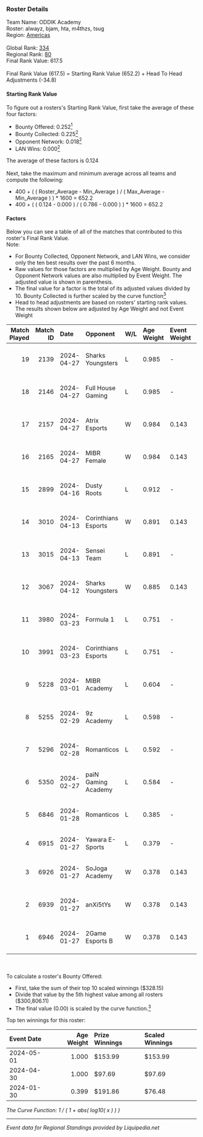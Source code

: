 ### Roster Details<br />
Team Name: ODDIK Academy<br />
Roster: alwayz, bjam, hta, m4thzs, tsug<br />
Region: [Americas]( ../standings_americas.md)<br />
<br />
Global Rank: [334](../standings_global.md)<br />
Regional Rank: [80]( ../standings_americas.md)<br />
Final Rank Value:  617.5<br />
<br />
Final Rank Value (617.5) = Starting Rank Value (652.2) + Head To Head Adjustments (-34.8)<br />

#### Starting Rank Value<br />
To figure out a rosters's Starting Rank Value, first take the average of these four factors:<br />
- Bounty Offered: 0.252[<sup>1</sup>](#table2)
- Bounty Collected: 0.225[<sup>2</sup>](#table1)
- Opponent Network: 0.018[<sup>2</sup>](#table1)
- LAN Wins: 0.000[<sup>2</sup>](#table1)

The average of these factors is 0.124<br />
<br />
Next, take the maximum and minimum average across all teams and compute the following:<br />
- 400 + ( ( Roster_Average - Min_Average ) / ( Max_Average - Min_Average ) ) * 1600 = 652.2
- 400 + ( ( 0.124 - 0.000 ) / ( 0.786 - 0.000 ) ) * 1600 = 652.2


#### Factors<br />
Below you can see a table of all of the matches that contributed to this roster's Final Rank Value.<br />
Note:<br />

- For Bounty Collected, Opponent Network, and LAN Wins, we consider only the ten best results over the past 6 months.
- Raw values for those factors are multiplied by Age Weight. Bounty and Opponent Network values are also multiplied by Event Weight. The adjusted value is shown in parenthesis.
- The final value for a factor is the total of its adjusted values divided by 10. Bounty Collected is further scaled by the curve function[<sup>3</sup>](#curveFunction)
- Head to head adjustments are based on rosters' starting rank values. The results shown below are adjusted by Age Weight and not Event Weight
<span id="table1"></span><br />


| Match Played | Match ID | Date       | Opponent            | W/L | Age Weight | Event Weight | Bounty Collected | Opponent Network | LAN Wins  | H2H Adj. | Roster                                |
| -: | -: | :- | :- | :- | :- | :- | :- | :- | :- | -: | :- |
|           19 |     2139 | 2024-04-27 | Sharks Youngsters   | L   | 0.985      | -            | -                | -                | -         |   -14.22 | alwayz, bjam, hta, m4thzs, tsug       |
|           18 |     2146 | 2024-04-27 | Full House Gaming   | L   | 0.985      | -            | -                | -                | -         |   -13.92 | alwayz, bjam, hta, m4thzs, tsug       |
|           17 |     2157 | 2024-04-27 | Atrix Esports       | W   | 0.984      | 0.143        | 0.006 (0.001)    | 0.190 (0.027)    | 0 (0.000) |    17.99 | alwayz, bjam, hta, m4thzs, tsug       |
|           16 |     2165 | 2024-04-27 | MIBR Female         | W   | 0.984      | 0.143        | 0.015 (0.002)    | 0.217 (0.030)    | 0 (0.000) |    19.49 | alwayz, bjam, hta, m4thzs, tsug       |
|           15 |     2899 | 2024-04-16 | Dusty Roots         | L   | 0.912      | -            | -                | -                | -         |   -12.31 | alwayz, bjam, hta, m4thzs, tsug       |
|           14 |     3010 | 2024-04-13 | Corinthians Esports | W   | 0.891      | 0.143        | 0.002 (0.000)    | 0.553 (0.070)    | 0 (0.000) |    17.23 | alwayz, bjam, hta, m4thzs, tsug       |
|           13 |     3015 | 2024-04-13 | Sensei Team         | L   | 0.891      | -            | -                | -                | -         |    -9.41 | alwayz, bjam, hta, m4thzs, tsug       |
|           12 |     3067 | 2024-04-12 | Sharks Youngsters   | W   | 0.885      | 0.143        | 0.003 (0.000)    | 0.422 (0.053)    | 0 (0.000) |    14.73 | alwayz, bjam, hta, m4thzs, tsug       |
|           11 |     3980 | 2024-03-23 | Formula 1           | L   | 0.751      | -            | -                | -                | -         |   -11.55 | alwayz, bjam, hta, m4thzs, tsug       |
|           10 |     3991 | 2024-03-23 | Corinthians Esports | L   | 0.751      | -            | -                | -                | -         |    -9.51 | alwayz, bjam, hta, m4thzs, tsug       |
|            9 |     5228 | 2024-03-01 | MIBR Academy        | L   | 0.604      | -            | -                | -                | -         |    -6.88 | alwayz, bjam, hta, m4thzs, tsug       |
|            8 |     5255 | 2024-02-29 | 9z Academy          | L   | 0.598      | -            | -                | -                | -         |    -8.72 | alwayz, bjam, hta, m4thzs, tsug       |
|            7 |     5296 | 2024-02-28 | Romanticos          | L   | 0.592      | -            | -                | -                | -         |    -9.02 | alwayz, bjam, hta, m4thzs, tsug       |
|            6 |     5350 | 2024-02-27 | paiN Gaming Academy | L   | 0.584      | -            | -                | -                | -         |    -8.00 | alwayz, bjam, hta, m4thzs, tsug       |
|            5 |     6846 | 2024-01-28 | Romanticos          | L   | 0.385      | -            | -                | -                | -         |    -5.89 | Lukita, ronazik, Skr, Tatu, will1ZERA |
|            4 |     6915 | 2024-01-27 | Yawara E-Sports     | L   | 0.379      | -            | -                | -                | -         |    -5.28 | j0w, lash, PremiuM, ritz, stAx        |
|            3 |     6926 | 2024-01-27 | SoJoga Academy      | W   | 0.378      | 0.143        | 0.000 (0.000)    | 0.021 (0.001)    | 0 (0.000) |     4.94 | alwayz, bjam, gaard, hta, tsug        |
|            2 |     6939 | 2024-01-27 | anXi5tYs            | W   | 0.378      | 0.143        | 0.000 (0.000)    | 0.010 (0.001)    | 0 (0.000) |     3.25 | alwayz, bjam, gaard, hta, tsug        |
|            1 |     6946 | 2024-01-27 | 2Game Esports B     | W   | 0.378      | 0.143        | 0.000 (0.000)    | 0.000 (0.000)    | 0 (0.000) |     2.30 | alwayz, bjam, gaard, hta, tsug        |

<br />
<span id="table2"></span><br />
To calculate a roster's Bounty Offered:<br />

- First, take the sum of their top 10 scaled winnings ($328.15)
- Divide that value by the 5th highest value among all rosters ($300,806.11)
- The final value (0.00) is scaled by the curve function.[<sup>3</sup>](#curveFunction)

Top ten winnings for this roster:<br />

| Event Date | Age Weight | Prize Winnings | Scaled Winnings |
| :- | -: | :- | :- |
| 2024-05-01 |      1.000 | $153.99        | $153.99         |
| 2024-04-30 |      1.000 | $97.69         | $97.69          |
| 2024-01-30 |      0.399 | $191.86        | $76.48          |


<span id="curveFunction"></span>_The Curve Function: 1 / ( 1 + abs( log10( x ) ) )_<br />

---
_Event data for Regional Standings provided by Liquipedia.net_<br />
